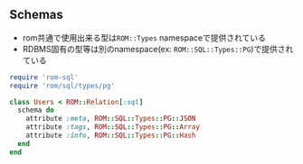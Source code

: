 
## Schemas

* rom共通で使用出来る型は`ROM::Types` namespaceで提供されている
* RDBMS固有の型等は別のnamespace(ex: `ROM::SQL::Types::PG`)で提供されている

```ruby
require 'rom-sql'
require 'rom/sql/types/pg'

class Users < ROM::Relation[:sql]
  schema do
    attribute :meta, ROM::SQL::Types::PG::JSON
    attribute :tags, ROM::SQL::Types::PG::Array
    attribute :info, ROM::SQL::Types::PG::Hash
  end
end
```
